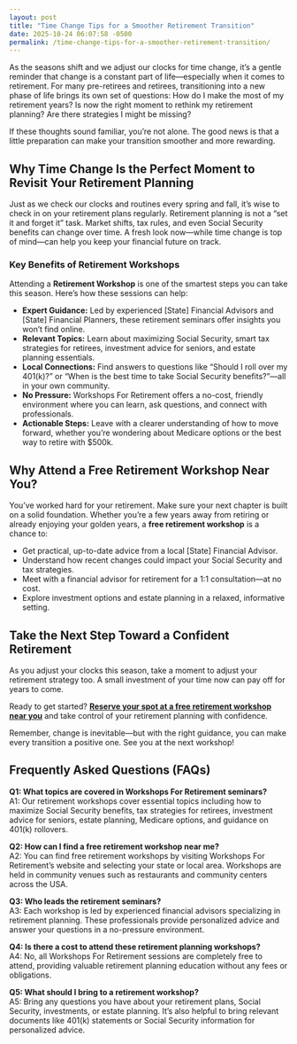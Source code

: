 ```yaml
---
layout: post
title: "Time Change Tips for a Smoother Retirement Transition"
date: 2025-10-24 06:07:58 -0500
permalink: /time-change-tips-for-a-smoother-retirement-transition/
---
```

As the seasons shift and we adjust our clocks for time change, it’s a gentle reminder that change is a constant part of life—especially when it comes to retirement. For many pre-retirees and retirees, transitioning into a new phase of life brings its own set of questions: How do I make the most of my retirement years? Is now the right moment to rethink my retirement planning? Are there strategies I might be missing?

If these thoughts sound familiar, you’re not alone. The good news is that a little preparation can make your transition smoother and more rewarding.

## Why Time Change Is the Perfect Moment to Revisit Your Retirement Planning

Just as we check our clocks and routines every spring and fall, it’s wise to check in on your retirement plans regularly. Retirement planning is not a “set it and forget it” task. Market shifts, tax rules, and even Social Security benefits can change over time. A fresh look now—while time change is top of mind—can help you keep your financial future on track.

### Key Benefits of Retirement Workshops

Attending a **Retirement Workshop** is one of the smartest steps you can take this season. Here’s how these sessions can help:

- **Expert Guidance:** Led by experienced [State] Financial Advisors and [State] Financial Planners, these retirement seminars offer insights you won’t find online.
- **Relevant Topics:** Learn about maximizing Social Security, smart tax strategies for retirees, investment advice for seniors, and estate planning essentials.
- **Local Connections:** Find answers to questions like “Should I roll over my 401(k)?” or “When is the best time to take Social Security benefits?”—all in your own community.
- **No Pressure:** Workshops For Retirement offers a no-cost, friendly environment where you can learn, ask questions, and connect with professionals.
- **Actionable Steps:** Leave with a clearer understanding of how to move forward, whether you’re wondering about Medicare options or the best way to retire with $500k.

## Why Attend a Free Retirement Workshop Near You?

You’ve worked hard for your retirement. Make sure your next chapter is built on a solid foundation. Whether you’re a few years away from retiring or already enjoying your golden years, a **free retirement workshop** is a chance to:

- Get practical, up-to-date advice from a local [State] Financial Advisor.
- Understand how recent changes could impact your Social Security and tax strategies.
- Meet with a financial advisor for retirement for a 1:1 consultation—at no cost.
- Explore investment options and estate planning in a relaxed, informative setting.

## Take the Next Step Toward a Confident Retirement

As you adjust your clocks this season, take a moment to adjust your retirement strategy too. A small investment of your time now can pay off for years to come.

Ready to get started? **[Reserve your spot at a free retirement workshop near you](https://workshopsforretirement.com/)** and take control of your retirement planning with confidence.

Remember, change is inevitable—but with the right guidance, you can make every transition a positive one. See you at the next workshop!

## Frequently Asked Questions (FAQs)

**Q1: What topics are covered in Workshops For Retirement seminars?**  
A1: Our retirement workshops cover essential topics including how to maximize Social Security benefits, tax strategies for retirees, investment advice for seniors, estate planning, Medicare options, and guidance on 401(k) rollovers.

**Q2: How can I find a free retirement workshop near me?**  
A2: You can find free retirement workshops by visiting Workshops For Retirement’s website and selecting your state or local area. Workshops are held in community venues such as restaurants and community centers across the USA.

**Q3: Who leads the retirement seminars?**  
A3: Each workshop is led by experienced financial advisors specializing in retirement planning. These professionals provide personalized advice and answer your questions in a no-pressure environment.

**Q4: Is there a cost to attend these retirement planning workshops?**  
A4: No, all Workshops For Retirement sessions are completely free to attend, providing valuable retirement planning education without any fees or obligations.

**Q5: What should I bring to a retirement workshop?**  
A5: Bring any questions you have about your retirement plans, Social Security, investments, or estate planning. It’s also helpful to bring relevant documents like 401(k) statements or Social Security information for personalized advice.

<script type="application/ld+json">
{
  "@context": "https://schema.org",
  "@type": "BlogPosting",
  "headline": "Time Change Tips for a Smoother Retirement Transition",
  "description": "As the seasons shift and we adjust our clocks for time change, it’s a reminder that change is constant—especially in retirement. Workshops For Retirement offers no-cost, local retirement seminars covering Social Security, tax strategies, investment advice, and more.",
  "image": "https://workshopsforretirement.com/images/retirement-workshop.jpg",
  "author": {
    "@type": "Person",
    "name": "Workshops For Retirement"
  },
  "publisher": {
    "@type": "Person",
    "name": "Workshops For Retirement"
  },
  "url": "https://workshopsforretirement.com/blog/time-change-tips-for-a-smoother-retirement-transition",
  "mainEntityOfPage": {
    "@type": "WebPage",
    "@id": "https://workshopsforretirement.com/blog/time-change-tips-for-a-smoother-retirement-transition"
  },
  "datePublished": "2024-04-01",
  "dateModified": "2024-04-01"
}
</script>

<script type="application/ld+json">
{
  "@context": "https://schema.org",
  "@type": "FAQPage",
  "mainEntity": [
    {
      "@type": "Question",
      "name": "What topics are covered in Workshops For Retirement seminars?",
      "acceptedAnswer": {
        "@type": "Answer",
        "text": "Our retirement workshops cover essential topics including how to maximize Social Security benefits, tax strategies for retirees, investment advice for seniors, estate planning, Medicare options, and guidance on 401(k) rollovers."
      }
    },
    {
      "@type": "Question",
      "name": "How can I find a free retirement workshop near me?",
      "acceptedAnswer": {
        "@type": "Answer",
        "text": "You can find free retirement workshops by visiting Workshops For Retirement’s website and selecting your state or local area. Workshops are held in community venues such as restaurants and community centers across the USA."
      }
    },
    {
      "@type": "Question",
      "name": "Who leads the retirement seminars?",
      "acceptedAnswer": {
        "@type": "Answer",
        "text": "Each workshop is led by experienced financial advisors specializing in retirement planning. These professionals provide personalized advice and answer your questions in a no-pressure environment."
      }
    },
    {
      "@type": "Question",
      "name": "Is there a cost to attend these retirement planning workshops?",
      "acceptedAnswer": {
        "@type": "Answer",
        "text": "No, all Workshops For Retirement sessions are completely free to attend, providing valuable retirement planning education without any fees or obligations."
      }
    },
    {
      "@type": "Question",
      "name": "What should I bring to a retirement workshop?",
      "acceptedAnswer": {
        "@type": "Answer",
        "text": "Bring any questions you have about your retirement plans, Social Security, investments, or estate planning. It’s also helpful to bring relevant documents like 401(k) statements or Social Security information for personalized advice."
      }
    }
  ]
}
</script>